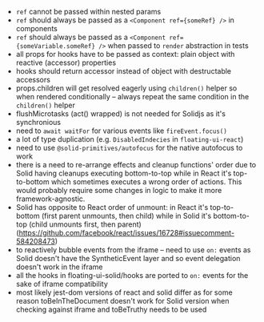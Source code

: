 - `ref` cannot be passed within nested params
- `ref` should always be passed as a `<Component ref={someRef} />` in components
- `ref` should always be passed as a `<Component ref={someVariable.someRef} />` when passed to `render` abstraction in tests
- all props for hooks have to be passed as context: plain object with reactive (accessor) properties
- hooks should return accessor instead of object with destructable accessors
- props.children will get resolved eagerly using `children()` helper so when rendered conditionally – always repeat the same condition in the `children()` helper
- flushMicrotasks (act() wrapped) is not needed for Solidjs as it's synchronious
- need to `await waitFor` for various events like `fireEvent.focus()`
- a lot of type duplication (e.g. `DisabledIndecies` in `floating-ui-react`)
- need to use `@solid-primitives/autofocus` for the native autofocus to work
- there is a need to re-arrange effects and cleanup functions' order due to Solid having cleanups executing bottom-to-top while in React it's top-to-bottom which sometimes executes a wrong order of actions. This would probably require some changes in logic to make it more framework-agnostic.
- Solid has opposite to React order of unmount: in React it's top-to-bottom (first parent unmounts, then child) while in Solid it's bottom-to-top (child unmounts first, then parent) (https://github.com/facebook/react/issues/16728#issuecomment-584208473)
- to reactively bubble events from the iframe – need to use `on:` events as Solid doesn't have the SyntheticEvent layer and so event delegation doesn't work in the iframe
- all the hooks in floating-ui-solid/hooks are ported to `on:` events for the sake of iframe compatibility
- most likely jest-dom versions of react and solid differ as for some reason toBeInTheDocument doesn't work for Solid version when checking against iframe and toBeTruthy needs to be used
